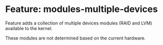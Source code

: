 # Feature: modules-multiple-devices

Feature adds a collection of multiple devices modules (RAID and LVM) available
to the kernel.

These modules are not determined based on the current hardware.

